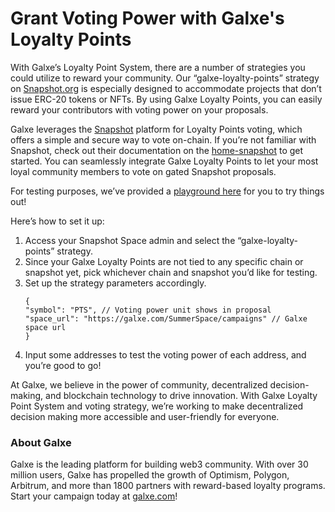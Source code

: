 # Grant Voting Power with Galxe's Loyalty Points

With Galxe’s Loyalty Point System, there are a number of strategies you could utilize to reward your community. Our “galxe-loyalty-points” strategy on [Snapshot.org](http://Snapshot.org) is especially designed to accommodate projects that don’t issue ERC-20 tokens or NFTs. By using Galxe Loyalty Points, you can easily reward your contributors with voting power on your proposals.

Galxe leverages the [Snapshot](https://snapshot.org/#/) platform for Loyalty Points voting, which offers a simple and secure way to vote on-chain. If you’re not familiar with Snapshot, check out their documentation on the [home-snapshot](https://docs.snapshot.org/) to get started. You can seamlessly integrate Galxe Loyalty Points to let your most loyal community members to vote on gated Snapshot proposals.

For testing purposes, we’ve provided a [playground here](https://snapshot.org/#/playground/galxe-loyalty-points) for you to try things out!

Here’s how to set it up:

1. Access your Snapshot Space admin and select the “galxe-loyalty-points” strategy.
2. Since your Galxe Loyalty Points are not tied to any specific chain or snapshot yet, pick whichever chain and snapshot you’d like for testing.
3. Set up the strategy parameters accordingly.
   ```
   {
   "symbol": "PTS", // Voting power unit shows in proposal
   "space_url": "https://galxe.com/SummerSpace/campaigns" // Galxe space url
   }
   ```
4. Input some addresses to test the voting power of each address, and you’re good to go!

At Galxe, we believe in the power of community, decentralized decision-making, and blockchain technology to drive innovation. With Galxe Loyalty Point System and voting strategy, we’re working to make decentralized decision making more accessible and user-friendly for everyone.

### About Galxe

Galxe is the leading platform for building web3 community. With over 30 million users, Galxe has propelled the growth of Optimism, Polygon, Arbitrum, and more than 1800 partners with reward-based loyalty programs. Start your campaign today at [galxe.com](http://galxe.com/)!
